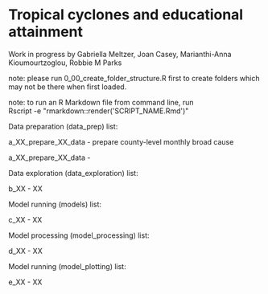 # Tropical cyclones and educational attainment
Work in progress by Gabriella Meltzer, Joan Casey, Marianthi-Anna Kioumourtzoglou, Robbie M Parks

note: please run 0_00_create_folder_structure.R first to create folders which may not be there when first loaded.

note: to run an R Markdown file from command line, run\
Rscript -e "rmarkdown::render('SCRIPT_NAME.Rmd')"

Data preparation (data_prep) list:

a_XX_prepare_XX_data               - prepare county-level monthly broad cause

a_XX_prepare_XX_data           -

Data exploration (data_exploration) list:

b_XX                                                  - XX

Model running (models) list:

c_XX                                                  - XX

Model processing (model_processing) list:

d_XX                                                  - XX

Model running (model_plotting) list:

e_XX                                                  - XX
